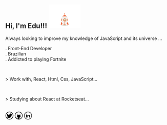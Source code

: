 <h2>Hi, I'm Edu!!! <img width="100px" src="https://github.com/eduardonk9999/eduardonk9999/blob/master/assets/rocket.gif"></h2>
<p>Always looking to improve my knowledge of JavaScript and its universe ...</p>
<p>
  . Front-End Developer
  <br>
  . Brazilian
  <br>
  . Addicted to playing Fortnite
</p>
<br>
<p>
  > Work with, React, Html, Css, JavaScript...
</p>
<br>
<p>
 > Studying about React at Rocketseat...
</p>
<br>
<nav>
  <a href=""><img width="25px" src="https://github.com/eduardonk9999/eduardonk9999/blob/master/assets/twitter_icon-icons.com_65436.png"></a>
  <a href=""><img width="25px" src="https://github.com/eduardonk9999/eduardonk9999/blob/master/assets/github_icon-icons.com_65450.png"></a>
  <a href=""><img width="25px" src="https://github.com/eduardonk9999/eduardonk9999/blob/master/assets/linkedin_icon-icons.com_65439.png"/></a>
</nav>
